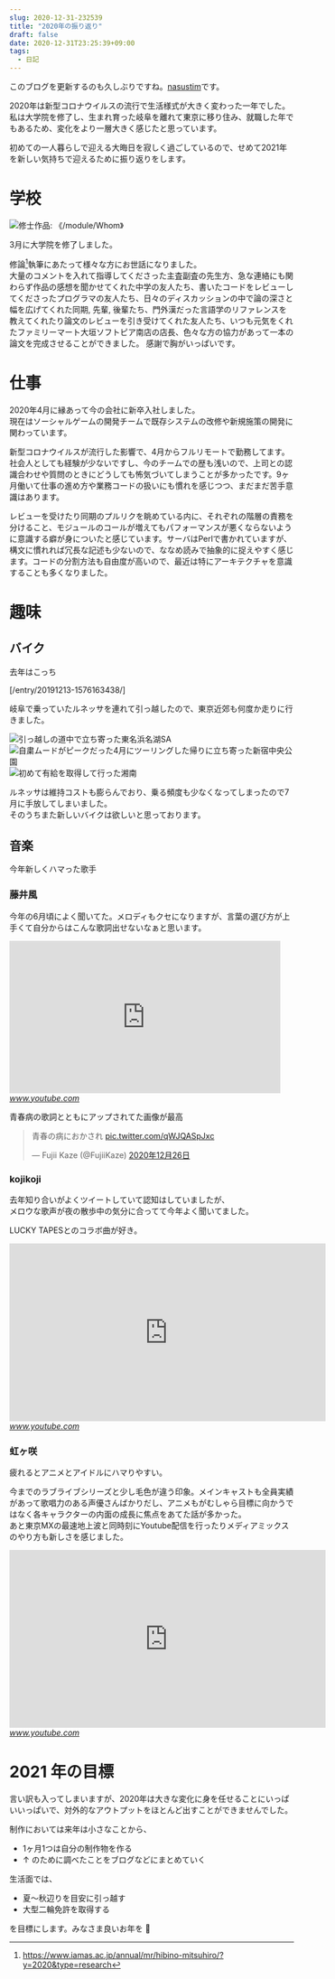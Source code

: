 ```yaml
---
slug: 2020-12-31-232539
title: "2020年の振り返り"
draft: false
date: 2020-12-31T23:25:39+09:00
tags:
  - 日記
---
```


このブログを更新するのも久しぶりですね。<a href="https://twitter.com/nasustim/">nasustim</a>です。

2020年は新型コロナウイルスの流行で生活様式が大きく変わった一年でした。  
私は大学院を修了し、生まれ育った岐阜を離れて東京に移り住み、就職した年でもあるため、変化をより一層大きく感じたと思っています。

初めての一人暮らしで迎える大晦日を寂しく過ごしているので、せめて2021年を新しい気持ちで迎えるために振り返りをします。

# 学校


![修士作品: 《/module/Whom》](/20190923162434.jpg)

3月に大学院を修了しました。

修論[^1]執筆にあたって様々な方にお世話になりました。  
大量のコメントを入れて指導してくださった主査副査の先生方、急な連絡にも関わらず作品の感想を聞かせてくれた中学の友人たち、書いたコードをレビューしてくださったプログラマの友人たち、日々のディスカッションの中で論の深さと幅を広げてくれた同期, 先輩, 後輩たち、門外漢だった言語学のリファレンスを教えてくれたり論文のレビューを引き受けてくれた友人たち、いつも元気をくれたファミリーマート大垣ソフトピア南店の店長、色々な方の協力があって一本の論文を完成させることができました。
感謝で胸がいっぱいです。

# 仕事

2020年4月に縁あって今の会社に新卒入社しました。  
現在はソーシャルゲームの開発チームで既存システムの改修や新規施策の開発に関わっています。

新型コロナウイルスが流行した影響で、4月からフルリモートで勤務してます。
社会人としても経験が少ないですし、今のチームでの歴も浅いので、上司との認識合わせや質問のときにどうしても怖気づいてしまうことが多かったです。9ヶ月働いて仕事の進め方や業務コードの扱いにも慣れを感じつつ、まだまだ苦手意識はあります。

レビューを受けたり同期のプルリクを眺めている内に、それぞれの階層の責務を分けること、モジュールのコールが増えてもパフォーマンスが悪くならないように意識する癖が身についたと感じています。サーバはPerlで書かれていますが、構文に慣れれば冗長な記述も少ないので、ななめ読みで抽象的に捉えやすく感じます。コードの分割方法も自由度が高いので、最近は特にアーキテクチャを意識することも多くなりました。

# 趣味

## バイク

去年はこっち

[/entry/20191213-1576163438/]

岐阜で乗っていたルネッサを連れて引っ越したので、東京近郊も何度か走りに行きました。

![引っ越しの道中で立ち寄った東名浜名湖SA](/20201231184154.jpg)
![自粛ムードがピークだった4月にツーリングした帰りに立ち寄った新宿中央公園](/20201231204152.jpg)
![初めて有給を取得して行った湘南](/20210101000303.jpg)


ルネッサは維持コストも膨らんでおり、乗る頻度も少なくなってしまったので7月に手放してしまいました。  
そのうちまた新しいバイクは欲しいと思っております。

## 音楽

今年新しくハマった歌手

### 藤井風

今年の6月頃によく聞いてた。メロディもクセになりますが、言葉の選び方が上手くて自分からはこんな歌詞出せないなぁと思います。

<iframe width="480" height="270" src="https://www.youtube.com/embed/kQvT37OzkP8?feature=oembed" frameborder="0" allow="accelerometer; autoplay; clipboard-write; encrypted-media; gyroscope; picture-in-picture" allowfullscreen></iframe><cite class="hatena-citation"><a href="https://www.youtube.com/watch?v=kQvT37OzkP8">www.youtube.com</a></cite>

青春病の歌詞とともにアップされてた画像が最高

<blockquote data-conversation="none" class="twitter-tweet" data-lang="ja"><p lang="ja" dir="ltr">青春の病におかされ <a href="https://t.co/qWJQASpJxc">pic.twitter.com/qWJQASpJxc</a></p>&mdash; Fujii Kaze (@FujiiKaze) <a href="https://twitter.com/FujiiKaze/status/1342836188374159363?ref_src=twsrc%5Etfw">2020年12月26日</a></blockquote> <script async src="https://platform.twitter.com/widgets.js" charset="utf-8"></script>

### kojikoji

去年知り合いがよくツイートしていて認知はしていましたが、  
メロウな歌声が夜の散歩中の気分に合ってて今年よく聞いてました。

LUCKY TAPESとのコラボ曲が好き。

<iframe width="560" height="315" src="https://www.youtube.com/embed/G1damuAr05c?feature=oembed" frameborder="0" allow="accelerometer; autoplay; clipboard-write; encrypted-media; gyroscope; picture-in-picture" allowfullscreen></iframe><cite class="hatena-citation"><a href="https://www.youtube.com/watch?v=G1damuAr05c">www.youtube.com</a></cite>

### 虹ヶ咲

疲れるとアニメとアイドルにハマりやすい。

今までのラブライブシリーズと少し毛色が違う印象。メインキャストも全員実績があって歌唱力のある声優さんばかりだし、アニメもがむしゃら目標に向かうではなく各キャラクターの内面の成長に焦点をあてた話が多かった。  
あと東京MXの最速地上波と同時刻にYoutube配信を行ったりメディアミックスのやり方も新しさを感じました。

<iframe width="560" height="315" src="https://www.youtube.com/embed/eJW-P9I6_m8?list=PLYpy4kJmEo76wyTWayttGqPjY710SjaMy" frameborder="0" allow="accelerometer; autoplay; clipboard-write; encrypted-media; gyroscope; picture-in-picture" allowfullscreen></iframe><cite class="hatena-citation"><a href="https://www.youtube.com/watch?v=eJW-P9I6_m8&list=PLYpy4kJmEo76wyTWayttGqPjY710SjaMy&index=14">www.youtube.com</a></cite>

# 2021 年の目標

言い訳も入ってしまいますが、2020年は大きな変化に身を任せることにいっぱいいっぱいで、対外的なアウトプットをほとんど出すことができませんでした。

制作においては来年は小さなことから、

- 1ヶ月1つは自分の制作物を作る
- ↑ のために調べたことをブログなどにまとめていく

生活面では、

- 夏〜秋辺りを目安に引っ越す
- 大型二輪免許を取得する

を目標にします。みなさま良いお年を 👋

[^1]: https://www.iamas.ac.jp/annual/mr/hibino-mitsuhiro/?y=2020&type=research
